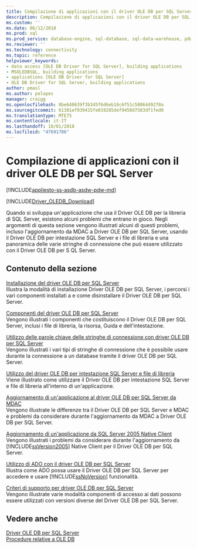 ```yaml
---
title: Compilazione di applicazioni con il driver OLE DB per SQL Server | Microsoft Docs
description: Compilazione di applicazioni con il driver OLE DB per SQL Server
ms.custom: ''
ms.date: 06/12/2018
ms.prod: sql
ms.prod_service: database-engine, sql-database, sql-data-warehouse, pdw
ms.reviewer: ''
ms.technology: connectivity
ms.topic: reference
helpviewer_keywords:
- data access [OLE DB Driver for SQL Server], building applications
- MSOLEDBSQL, building applications
- applications [OLE DB Driver for SQL Server]
- OLE DB Driver for SQL Server, building applications
author: pmasl
ms.author: pelopes
manager: craigg
ms.openlocfilehash: 8be648639f3b345f6d6eb16c6f51c58064d9270a
ms.sourcegitcommit: 61381ef939415fe019285def9450d7583df1fed0
ms.translationtype: MTE75
ms.contentlocale: it-IT
ms.lasthandoff: 10/01/2018
ms.locfileid: "47691786"
---
```

# <a name="building-applications-with-ole-db-driver-for-sql-server"></a>Compilazione di applicazioni con il driver OLE DB per SQL Server
[!INCLUDE[appliesto-ss-asdb-asdw-pdw-md](../../../includes/appliesto-ss-asdb-asdw-pdw-md.md)]

[!INCLUDE[Driver_OLEDB_Download](../../../includes/driver_oledb_download.md)]

  Quando si sviluppa un'applicazione che usa il Driver OLE DB per la libreria di SQL Server, esistono alcuni problemi che entrano in gioco. Negli argomenti di questa sezione vengono illustrati alcuni di questi problemi, incluso l'aggiornamento da MDAC a Driver OLE DB per SQL Server, usando il Driver OLE DB per intestazione SQL Server e i file di libreria e una panoramica delle varie stringhe di connessione che può essere utilizzato con il Driver OLE DB per S QL Server.  

## <a name="in-this-section"></a>Contenuto della sezione  
 [Installazione del driver OLE DB per SQL Server](../../oledb/applications/installing-oledb-driver-for-sql-server.md)  
 Illustra la modalità di installazione Driver OLE DB per SQL Server, i percorsi i vari componenti installati a e come disinstallare il Driver OLE DB per SQL Server.  

 [Componenti del driver OLE DB per SQL Server](../../oledb/applications/components-of-oledb-driver-for-sql-server.md)  
 Vengono illustrati i componenti che costituiscono il Driver OLE DB per SQL Server, inclusi i file di libreria, la risorsa, Guida e dell'intestazione.  

 [Utilizzo delle parole chiave delle stringhe di connessione con driver OLE DB per SQL Server](../../oledb/applications/using-connection-string-keywords-with-oledb-driver-for-sql-server.md)  
 Vengono illustrati i vari tipi di stringhe di connessione che è possibile usare durante la connessione a un database tramite il driver OLE DB per SQL Server.  

 [Utilizzo del driver OLE DB per intestazione SQL Server e file di libreria](../../oledb/applications/using-the-oledb-driver-for-sql-server-header-and-library-files.md)  
 Viene illustrato come utilizzare il Driver OLE DB per intestazione SQL Server e file di libreria all'interno di un'applicazione.  

 [Aggiornamento di un'applicazione al driver OLE DB per SQL Server da MDAC](../../oledb/applications/updating-an-application-to-oledb-driver-for-sql-server-from-mdac.md)  
 Vengono illustrate le differenze tra il Driver OLE DB per SQL Server e MDAC e problemi da considerare durante l'aggiornamento da MDAC a Driver OLE DB per SQL Server.  

 [Aggiornamento di un'applicazione da SQL Server 2005 Native Client](../../oledb/applications/updating-an-application-from-sql-server-2005-native-client.md)  
 Vengono illustrati i problemi da considerare durante l'aggiornamento da [!INCLUDE[ssVersion2005](../../../includes/ssversion2005-md.md)] Native Client per il Driver OLE DB per SQL Server.  

 [Utilizzo di ADO con il driver OLE DB per SQL Server](../../oledb/applications/using-ado-with-oledb-driver-for-sql-server.md)  
 Illustra come ADO possa usare il Driver OLE DB per SQL Server per accedere e usare [!INCLUDE[ssNoVersion](../../../includes/ssnoversion-md.md)] funzionalità.  

 [Criteri di supporto per driver OLE DB per SQL Server](../../oledb/applications/support-policies-for-oledb-driver-for-sql-server.md)  
 Vengono illustrate varie modalità componenti di accesso ai dati possono essere utilizzati con versioni diverse del Driver OLE DB per SQL Server.  

## <a name="see-also"></a>Vedere anche  
 [Driver OLE DB per SQL Server](../../oledb/oledb-driver-for-sql-server.md)     
 [Procedure relative a OLE DB](../../oledb/ole-db-how-to/ole-db-how-to-topics.md)  
